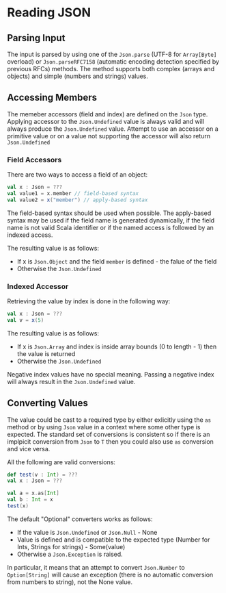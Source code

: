 # Reading JSON

## Parsing Input

The input is parsed by using one of the `Json.parse` (UTF-8 for `Array[Byte]` overload)
or `Json.parseRFC7158` (automatic encoding detection specified by previous RFCs) methods. 
The method supports both complex (arrays and objects) and simple (numbers and strings) values.


## Accessing Members

The memeber accessors (field and index) are defined on the `Json` type.
Applying accessor to the `Json.Undefined` value is always valid and 
will always produce the `Json.Undefined` value.
Attempt to use an accessor on a primitive value or on a value not supporting
the accessor will also return `Json.Undefined`


### Field Accessors

There are two ways to access a field of an object:

```scala
val x : Json = ???
val value1 = x.member // field-based syntax
val value2 = x("member") // apply-based syntax
```

The field-based syntax should be used when possible. The apply-based
syntax may be used if the field name is generated dynamically,
if the field name is not valid Scala identifier or if the named access
is followed by an indexed access.

The resulting value is as follows:

 * If x is `Json.Object` and the field `member` is defined - the falue of the field
 * Otherwise the `Json.Undefined`


### Indexed Accessor

Retrieving the value by index is done in the following way:

```scala
val x : Json = ???
val v = x(5)
```

The resulting value is as follows:

 * If x is `Json.Array` and index is inside array bounds (0 to length - 1) then the value is returned
 * Otherwise the `Json.Undefined`

Negative index values have no special meaning. Passing a negative index will always result
in the `Json.Undefined` value.


## Converting Values

The value could be cast to a required type by either exlicitly using the `as` method
or by using `Json` value in a context where some other type is expected. The standard
set of conversions is consistent so if there is an implpicit conversion from
`Json` to `T` then you could also use `as` conversion and vice versa.

All the following are valid conversions:

```scala
def test(v : Int) = ???
val x : Json = ???

val a = x.as[Int]
val b : Int = x
test(x)
```

The default "Optional" converters works as follows:
 * If the value is `Json.Undefined` or `Json.Null` - None
 * Value is defined and is compatible to the expected type (Number for Ints, Strings for strings) - Some(value)
 * Otherwise a `Json.Exception` is raised.

In particular, it means that an attempt to convert `Json.Number` to `Option[String]` will cause an exception
(there is no automatic conversion from numbers to string), not the None value.
